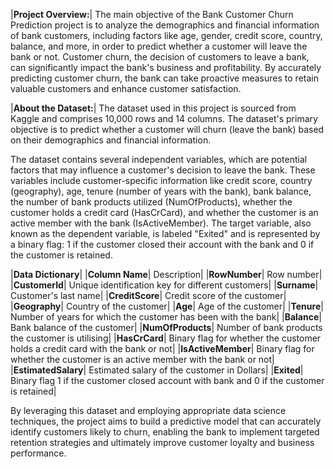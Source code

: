 |**Project Overview:**|
The main objective of the Bank Customer Churn Prediction project is to analyze the demographics and financial information of bank customers, including factors like age, gender, credit score, country, balance, and more, in order to predict whether a customer will leave the bank or not. Customer churn, the decision of customers to leave a bank, can significantly impact the bank's business and profitability. By accurately predicting customer churn, the bank can take proactive measures to retain valuable customers and enhance customer satisfaction.

|**About the Dataset:**|
The dataset used in this project is sourced from Kaggle and comprises 10,000 rows and 14 columns. The dataset's primary objective is to predict whether a customer will churn (leave the bank) based on their demographics and financial information.

The dataset contains several independent variables, which are potential factors that may influence a customer's decision to leave the bank. These variables include customer-specific information like credit score, country (geography), age, tenure (number of years with the bank), bank balance, the number of bank products utilized (NumOfProducts), whether the customer holds a credit card (HasCrCard), and whether the customer is an active member with the bank (IsActiveMember). The target variable, also known as the dependent variable, is labeled "Exited" and is represented by a binary flag: 1 if the customer closed their account with the bank and 0 if the customer is retained.

|**Data Dictionary**|
|**Column Name**|	Description|
|**RowNumber**|	Row number|
|**CustomerId**|	Unique identification key for different customers|
|**Surname**|	Customer's last name|
|**CreditScore**|	Credit score of the customer|
|**Geography**|	Country of the customer|
|**Age**|	Age of the customer|
|**Tenure**|	Number of years for which the customer has been with the bank|
|**Balance**|	Bank balance of the customer|
|**NumOfProducts**|	Number of bank products the customer is utilising|
|**HasCrCard**|	Binary flag for whether the customer holds a credit card with the bank or not|
|**IsActiveMember**|	Binary flag for whether the customer is an active member with the bank or not|
|**EstimatedSalary**|	Estimated salary of the customer in Dollars|
|**Exited**|	Binary flag 1 if the customer closed account with bank and 0 if the customer is retained|

By leveraging this dataset and employing appropriate data science techniques, the project aims to build a predictive model that can accurately identify customers likely to churn, enabling the bank to implement targeted retention strategies and ultimately improve customer loyalty and business performance.

